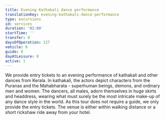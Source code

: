 ```yaml
---
title: Evening Kathakali dance performance
translationKey: evening-kathakali-dance-performance
type: excursions
id: services
duration: '02:00'
startTime: ''
transfer: 0
daysOfOperation: 127
vehicle: 0
guide: 0
dayAtLeisure: 0
active: 1
---
```

We provide entry tickets to an evening performance of kathakali and other dances from Kerala. In kathakali, the actors depict characters from the Puranas and the Mahabharata - superhuman beings, demons, and ordinary men and women. The dancers, all males, adorn themselves in huge skirts and headdress, wearing what must surely be the most intricate make-up of any dance style in the world. As this tour does not require a guide, we only provide the entry tickets. The venue is either within walking distance or a short rickshaw ride away from your hotel.